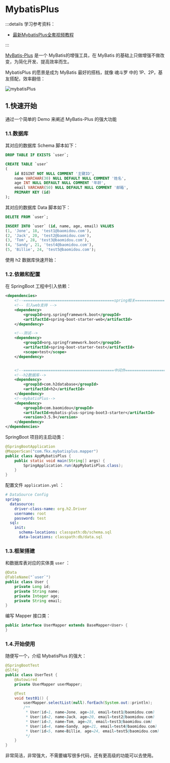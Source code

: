 # MybatisPlus

:::details 学习参考资料：

- [最新MybatisPlus全套视频教程](https://www.bilibili.com/video/BV1Xu411A7tL)

:::

[MyBatis-Plus](https://baomidou.com/) 是一个 MyBatis的增强工具，在 MyBatis 的基础上只做增强不做改变，为简化开发、提高效率而生。

MybatisPlus 的愿景是成为 MyBatis 最好的搭档，就像 魂斗罗 中的 1P、2P，基友搭配，效率翻倍：

<img src="https://baomidou.com/images/content/relationship-with-mybatis.png" alt="mybatisPlus" style="display: block;margin: 0 auto;zoom: 100%">

## 1.快速开始

通过一个简单的 Demo 来阐述 MyBatis-Plus 的强大功能

### 1.1.数据库

其对应的数据库 Schema 脚本如下：

````sql
DROP TABLE IF EXISTS `user`;

CREATE TABLE `user`
(
    id BIGINT NOT NULL COMMENT '主键ID',
    name VARCHAR(30) NULL DEFAULT NULL COMMENT '姓名',
    age INT NULL DEFAULT NULL COMMENT '年龄',
    email VARCHAR(50) NULL DEFAULT NULL COMMENT '邮箱',
    PRIMARY KEY (id)
);
````

其对应的数据库 Data 脚本如下：

````sql
DELETE FROM `user`;

INSERT INTO `user` (id, name, age, email) VALUES
(1, 'Jone', 18, 'test1@baomidou.com'),
(2, 'Jack', 20, 'test2@baomidou.com'),
(3, 'Tom', 28, 'test3@baomidou.com'),
(4, 'Sandy', 21, 'test4@baomidou.com'),
(5, 'Billie', 24, 'test5@baomidou.com');
````

使用 h2 数据库快速开始：

### 1.2.依赖和配置

在 SpringBoot 工程中引入依赖：

````xml
<dependencies>
    <!--========================================spring相关=====================================-->
    <!-- 引入web支持 -->
    <dependency>
        <groupId>org.springframework.boot</groupId>
        <artifactId>spring-boot-starter-web</artifactId>
    </dependency>

    <!--测试-->
    <dependency>
        <groupId>org.springframework.boot</groupId>
        <artifactId>spring-boot-starter-test</artifactId>
        <scope>test</scope>
    </dependency>


    <!--========================================中间件=====================================-->
    <!--h2数据库-->
    <dependency>
        <groupId>com.h2database</groupId>
        <artifactId>h2</artifactId>
    </dependency>
    <!--mybatisPlus-->
    <dependency>
        <groupId>com.baomidou</groupId>
        <artifactId>mybatis-plus-spring-boot3-starter</artifactId>
        <version>3.5.9</version>
    </dependency>
</dependencies>
````

SpringBoot 项目的主启动类：

````java
@SpringBootApplication
@MapperScan("com.fkx.mybatisplus.mapper")
public class AppMybatisPlus {
    public static void main(String[] args) {
        SpringApplication.run(AppMybatisPlus.class);
    }
}
````

配置文件 `application.yml` ：

````yml
# DataSource Config
spring:
  datasource:
    driver-class-name: org.h2.Driver
    username: root
    password: test
  sql:
    init:
      schema-locations: classpath:db/schema.sql
      data-locations: classpath:db/data.sql
````

### 1.3.框架搭建

和数据库表对应的实体类 `user` ：

````java
@Data
@TableName("`user`")
public class User {
    private Long id;
    private String name;
    private Integer age;
    private String email;
}
````

编写 Mapper 接口类：

````java
public interface UserMapper extends BaseMapper<User> {
}
````

### 1.4.开始使用

随便写一个，介绍 MybatisPlus 的强大：

````java
@SpringBootTest
@Slf4j
public class UserTest {
    @Autowired
    private UserMapper userMapper;

    @Test
    void test01() {
        userMapper.selectList(null).forEach(System.out::println);
        /**
         * User(id=1, name=Jone, age=18, email=test1@baomidou.com)
         * User(id=2, name=Jack, age=20, email=test2@baomidou.com)
         * User(id=3, name=Tom, age=28, email=test3@baomidou.com)
         * User(id=4, name=Sandy, age=21, email=test4@baomidou.com)
         * User(id=5, name=Billie, age=24, email=test5@baomidou.com)
         */
    }
}
````

非常简洁，非常强大，不需要编写很多代码，还有更高级的功能可以去使用。

